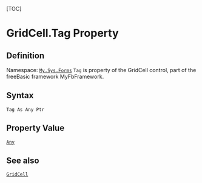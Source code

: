 [TOC]
# GridCell.Tag Property

## Definition
Namespace: [`My.Sys.Forms`](My.Sys.Forms.md)
`Tag` is property of the GridCell control, part of the freeBasic framework MyFbFramework.
## Syntax
```freeBasic
Tag As Any Ptr
```
## Property Value
[`Any`]("https://www.freebasic.net/wiki/KeyPgAny")
## See also
[`GridCell`](GridCell.md)
